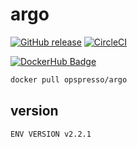 # argo

[![GitHub release](https://img.shields.io/github/release/opspresso/argo.svg)](https://github.com/opspresso/argo/releases)
[![CircleCI](https://circleci.com/gh/opspresso/argo.svg?style=svg)](https://circleci.com/gh/opspresso/argo)

[![DockerHub Badge](http://dockeri.co/image/opspresso/argo)](https://hub.docker.com/r/opspresso/argo/)

```bash
docker pull opspresso/argo
```

## version

```
ENV VERSION v2.2.1
```
